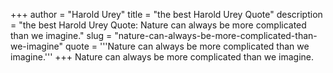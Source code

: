 +++
author = "Harold Urey"
title = "the best Harold Urey Quote"
description = "the best Harold Urey Quote: Nature can always be more complicated than we imagine."
slug = "nature-can-always-be-more-complicated-than-we-imagine"
quote = '''Nature can always be more complicated than we imagine.'''
+++
Nature can always be more complicated than we imagine.
